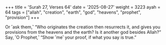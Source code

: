 +++
title = 'Surah 27, Verses 64'
date = '2025-08-27'
weight = 3223
ayah = 64
tags = ["allah", "creation", "earth", "god", "heavens", "prophet", "provision"]
+++

Or ˹ask them,˺ “Who originates the creation then resurrects it, and gives you provisions from the heavens and the earth? Is it another god besides Allah?” Say, ˹O Prophet,˺ “Show ˹me˺ your proof, if what you say is true.”
